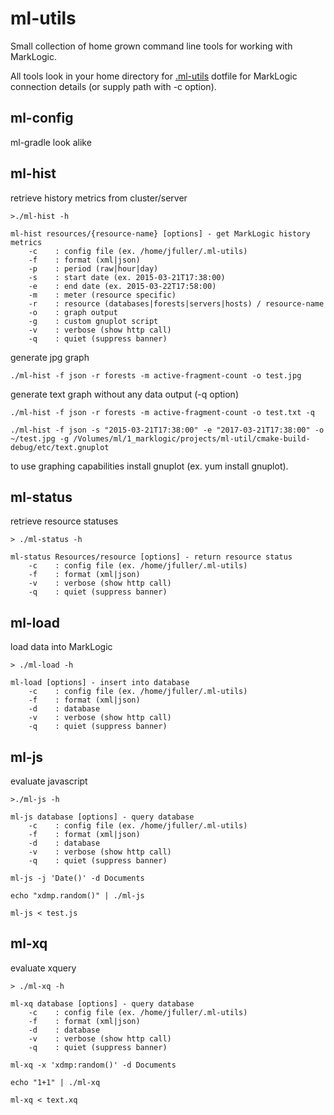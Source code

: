 # ml-utils

Small collection of home grown command line tools for working with MarkLogic.

All tools look in your home directory for [.ml-utils](etc/.ml-utils) dotfile for MarkLogic connection details (or supply path with -c option).

## ml-config

ml-gradle look alike

## ml-hist

retrieve history metrics from cluster/server


```
>./ml-hist -h

ml-hist resources/{resource-name} [options] - get MarkLogic history metrics
    -c    : config file (ex. /home/jfuller/.ml-utils)
    -f    : format (xml|json)
    -p    : period (raw|hour|day)
    -s    : start date (ex. 2015-03-21T17:38:00)
    -e    : end date (ex. 2015-03-22T17:58:00)
    -m    : meter (resource specific)
    -r    : resource (databases|forests|servers|hosts) / resource-name
    -o    : graph output
    -g    : custom gnuplot script
    -v    : verbose (show http call)
    -q    : quiet (suppress banner)
```

generate jpg graph
```
./ml-hist -f json -r forests -m active-fragment-count -o test.jpg
```

generate text graph without any data output (-q option)
```
./ml-hist -f json -r forests -m active-fragment-count -o test.txt -q
```

```
./ml-hist -f json -s "2015-03-21T17:38:00" -e "2017-03-21T17:38:00" -o ~/test.jpg -g /Volumes/ml/1_marklogic/projects/ml-util/cmake-build-debug/etc/text.gnuplot
```

to use graphing capabilities install gnuplot (ex. yum install gnuplot).

## ml-status

retrieve resource statuses

```
> ./ml-status -h

ml-status Resources/resource [options] - return resource status
    -c    : config file (ex. /home/jfuller/.ml-utils)
    -f    : format (xml|json)
    -v    : verbose (show http call)
    -q    : quiet (suppress banner)

```

## ml-load

load data into MarkLogic

```
> ./ml-load -h

ml-load [options] - insert into database
    -c    : config file (ex. /home/jfuller/.ml-utils)
    -f    : format (xml|json)
    -d    : database
    -v    : verbose (show http call)
    -q    : quiet (suppress banner)

```

## ml-js

evaluate javascript

```
>./ml-js -h

ml-js database [options] - query database
    -c    : config file (ex. /home/jfuller/.ml-utils)
    -f    : format (xml|json)
    -d    : database
    -v    : verbose (show http call)
    -q    : quiet (suppress banner)
```

```
ml-js -j 'Date()' -d Documents
```

```
echo "xdmp.random()" | ./ml-js
```

```
ml-js < test.js
```

## ml-xq

evaluate xquery

```
> ./ml-xq -h

ml-xq database [options] - query database
    -c    : config file (ex. /home/jfuller/.ml-utils)
    -f    : format (xml|json)
    -d    : database
    -v    : verbose (show http call)
    -q    : quiet (suppress banner)

```

```
ml-xq -x 'xdmp:random()' -d Documents
```

```
echo "1+1" | ./ml-xq
```

```
ml-xq < text.xq
```